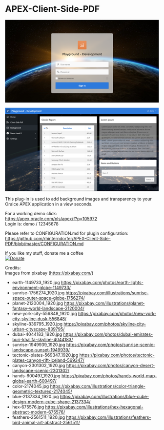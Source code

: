 # APEX-Client-Side-PDF

![Screenshot Login](https://github.com/rhinterndorfer/APEX-Modern-Background/raw/master/screenshot_login.png)

![Screenshot](https://github.com/rhinterndorfer/APEX-Modern-Background/raw/master/screenshot.png)

This plug-in is used to add background images and transparency to your Oralce APEX application in a view seconds.

For a working demo click:  
https://apex.oracle.com/pls/apex/f?p=105972  
Login is: demo / 12345678

Please refer to CONFIGURATION.md for plugin configuration:  
https://github.com/rhinterndorfer/APEX-Client-Side-PDF/blob/master/CONFIGURATION.md


If you like my stuff, donate me a coffee  
[![Donate](https://img.shields.io/badge/Donate-PayPal-green.svg)](https://paypal.me/rhinterndorfer)


Credits:  
Images from pixabay (https://pixabay.com/)  
- earth-1149733_1920.jpg https://pixabay.com/photos/earth-lights-environment-globe-1149733/  
- sunrise-1756274_1920.jpg https://pixabay.com/illustrations/sunrise-space-outer-space-globe-1756274/  
- planet-2120004_1920.jpg https://pixabay.com/illustrations/planet-fantasy-world-landscape-2120004/  
- new-york-city-556848_1920.jpg https://pixabay.com/photos/new-york-city-skyline-dusk-556848/  
- skyline-839795_1920.jpg https://pixabay.com/photos/skyline-city-urban-cityscape-839795/  
- dubai-4044183_1920.jpg https://pixabay.com/photos/dubai-emirates-burj-khalifa-skyline-4044183/  
- sunrise-1949939_1920.jpg https://pixabay.com/photos/sunrise-scenic-landscape-sunset-1949939/  
- tectonic-plates-569347_1920.jpg https://pixabay.com/photos/tectonic-plates-canyon-rift-iceland-569347/  
- canyon-2301302_1920.jpg https://pixabay.com/photos/canyon-desert-landscape-scenic-2301302/  
- hands-600497_1920.jpg https://pixabay.com/photos/hands-world-map-global-earth-600497/  
- color-2174045.jpg https://pixabay.com/illustrations/color-triangle-geometric-textured-2174045/  
- blue-2137334_1920.jpg https://pixabay.com/illustrations/blue-cube-design-modern-cube-shape-2137334/  
- hex-675576.jpg https://pixabay.com/illustrations/hex-hexagonal-abstract-modern-675576/  
- feathers-2561511_1920.jpg https://pixabay.com/illustrations/feathers-bird-animal-art-abstract-2561511/  
